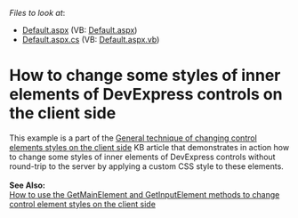 <!-- default file list -->
*Files to look at*:

* [Default.aspx](./CS/Default.aspx) (VB: [Default.aspx](./VB/Default.aspx))
* [Default.aspx.cs](./CS/Default.aspx.cs) (VB: [Default.aspx.vb](./VB/Default.aspx.vb))
<!-- default file list end -->
# How to change some styles of inner elements of DevExpress controls on the client side


This example is a part of the <a href="https://www.devexpress.com/Support/Center/p/T226939">General technique of changing control elements styles on the client side</a> KB article that demonstrates in action how to change some styles of inner elements of DevExpress controls without round-trip to the server by applying a custom CSS style to these elements.<br /><br /><strong>See Also:</strong><br /><a href="https://www.devexpress.com/Support/Center/p/T226998">How to use the GetMainElement and GetInputElement methods to change control element styles on the client side</a>

<br/>


